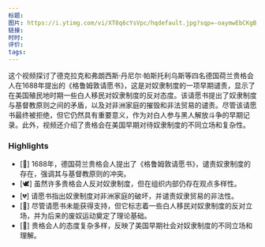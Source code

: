 ```yaml
---
标题: 
图片: https://i.ytimg.com/vi/XT8q6cYsVpc/hqdefault.jpg?sqp=-oaymwEbCKgBEF5IVfKriqkDDggBFQAAiEIYAXABwAEG&rs=AOn4CLBtXf03fTh92ydiQ2W6TcoHLLkOJg
链接: 
时时: 
评价: 
tags:
---
```

这个视频探讨了德克拉克和弗朗西斯·丹尼尔·帕斯托利乌斯等四名德国荷兰贵格会人在1688年提出的《格鲁姆敦请愿书》，这是对奴隶制度的一项早期谴责，显示了在美国殖民地时期一些白人移民对奴隶制度的反对态度。该请愿书提出了奴隶制度与基督教原则之间的矛盾，以及对非洲家庭的摧毁和非法贸易的谴责。尽管该请愿书最终被拒绝，但它仍然具有重要意义，作为对白人参与黑人解放斗争的早期记录。此外，视频还介绍了贵格会在美国早期对待奴隶制度的不同立场和复杂性。

### Highlights

- [📜] 1688年，德国荷兰贵格会人提出了《格鲁姆敦请愿书》，谴责奴隶制度的存在，强调其与基督教原则的冲突。
- [🕊️] 虽然许多贵格会人反对奴隶制度，但在组织内部仍存在观点多样性。
- [💔] 请愿书指出奴隶制度对非洲家庭的破坏，并谴责奴隶贸易的非法性。
- [🚫] 尽管请愿书未能获得支持，但它标志着一些白人移民对奴隶制度的反对立场，并为后来的废奴运动奠定了理论基础。
- [📝] 贵格会人的态度复杂多样，反映了美国早期社会对奴隶制度的不同立场和理解。
